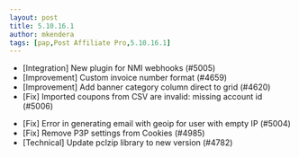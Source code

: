 ```yaml
---
layout: post
title: 5.10.16.1
author: mkendera
tags: [pap,Post Affiliate Pro,5.10.16.1]
---
```


- [Integration] New plugin for NMI webhooks (#5005)
- [Improvement] Custom invoice number format (#4659)
- [Improvement] Add banner category column direct to grid (#4620)
- [Fix] Imported coupons from CSV are invalid: missing account id (#5006)

<!--more-->

- [Fix] Error in generating email with geoip for user with empty IP (#5004)
- [Fix] Remove P3P settings from Cookies (#4985)
- [Technical] Update pclzip library to new version (#4782)

